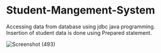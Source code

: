 # Student-Mangement-System
Accessing data from database using jdbc java programming. </br>
Insertion of student data is done using Prepared statement.

![Screenshot (493)](https://user-images.githubusercontent.com/64803502/148693326-e03e0181-0f68-4d46-8f07-af8e9d6578eb.png)
